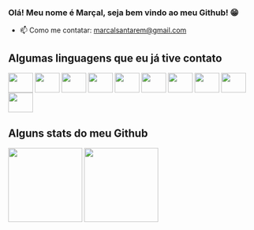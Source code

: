 ### Olá! Meu nome é Marçal, seja bem vindo ao meu Github! 😁

- 📫 Como me contatar: marcalsantarem@gmail.com

##

## Algumas linguagens que eu já tive contato

<div style="display: inline_block">
  <img align="center" height="40em" width="50em" src="https://cdn.jsdelivr.net/gh/devicons/devicon/icons/java/java-original-wordmark.svg" />
  <img align="center" height="40em" width="50em" src="https://cdn.jsdelivr.net/gh/devicons/devicon/icons/html5/html5-plain-wordmark.svg" />
  <img align="center" height="40em" width="50em" src="https://cdn.jsdelivr.net/gh/devicons/devicon/icons/css3/css3-original-wordmark.svg" />
  <img align="center" height="40em" width="50em" src="https://cdn.jsdelivr.net/gh/devicons/devicon/icons/javascript/javascript-original.svg" />
  <img align="center" height="40em" width="50em" src="https://cdn.jsdelivr.net/gh/devicons/devicon/icons/typescript/typescript-original.svg" />  
  <img align="center" height="40em" width="50em" src="https://cdn.jsdelivr.net/gh/devicons/devicon/icons/react/react-original-wordmark.svg" />
  <img align="center" height="40em" width="50em" src="https://cdn.jsdelivr.net/gh/devicons/devicon/icons/angularjs/angularjs-original.svg" />
  <img align="center" height="40em" width="50em" src="https://cdn.jsdelivr.net/gh/devicons/devicon/icons/nodejs/nodejs-original-wordmark.svg" />
  <img align="center" height="40em" width="50em" src="https://cdn.jsdelivr.net/gh/devicons/devicon/icons/ionic/ionic-original.svg" />
  <img align="center" height="40em" width="50em" src="https://www.oriongovernance.com/wp-content/uploads/2022/08/Cobol.png" />
</div>          

##

## Alguns stats do meu Github

<div>
  <img height="150em" src="https://github-readme-stats.vercel.app/api/top-langs/?username=marcalsantarem&layout=compact&theme=vue-dark&border_radius=10&locale=pt-br" />
  <img height="150em" src="https://github-readme-stats.vercel.app/api?username=marcalsantarem&hide=prs,issues&show_icons=true&theme=vue-dark&border_radius=10&locale=pt-br" />
</div>
